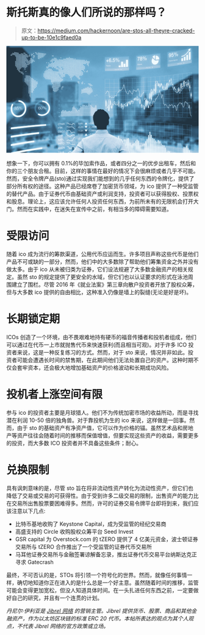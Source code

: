 # 斯托斯真的像人们所说的那样吗？

> 原文：<https://medium.com/hackernoon/are-stos-all-theyre-cracked-up-to-be-10e1c9faed0a>

![](img/00364d88411ebe856cca4a7eb40b87b2.png)

想象一下，你可以拥有 0.1%的毕加索作品，或者四分之一的优步出租车，然后和你的三个朋友合租。目前，这样的事情在最好的情况下会很麻烦或者几乎不可能。然而，安全令牌产品(sto)通过实现我们能想到的几乎任何东西的令牌化，提供了部分所有权的途径。这种产品已经席卷了加密货币领域，为 ico 提供了一种受监管的替代产品。由于证券代币由基础资产或利润支持，投资者可以获得股权、投票权和股息。理论上，这应该允许任何人投资任何东西，为前所未有的无限机会打开大门。然而在实践中，在迷失在宣传中之前，有相当多的障碍需要知道。

# **受限访问**

随着 ico 成为流行的筹款渠道，公用代币应运而生。许多项目声称这些代币是他们产品不可或缺的一部分，然而，他们中的大多数除了帮助他们筹集资金之外并没有做太多。由于 ico 从未被归类为证券，它们设法规避了大多数金融资产的相关规定。虽然 sto 的规定提供了更安全的水域，但它们也以认证要求的形式在泳池周围建立了围栏。尽管 2016 年《就业法案》第三章向散户投资者开放了股权众筹，但与大多数 ico 提供的自由相比，这种准入仍像是墙上的裂缝(无论是好是坏)。

# **长期锁定期**

ICOs 创造了一个环境，由不畏艰难地持有硬币的福音传播者和投机者组成，他们可以通过在代币一上市就抛售代币来快速获利(而且相当可观)。对于许多 ICO 投资者来说，这是一种反复练习的方式。然而，对于 sto 来说，情况并非如此。投资者可能会遭遇长时间的禁售期，在此期间他们无法处置自己的资产。这种时期不仅会套牢资本，还会极大地增加基础资产的价格波动和长期成功风险。

# **投机者上涨空间有限**

参与 ico 的投资者主要是月球猎人。他们不为传统加密市场的收益所动，而是寻找潜在利润 10-50 倍的独角兽。对于靠投机为生的 ico 来说，这样做是一回事。然而，由于 sto 的基础资产有净资产值，它可以作为价格的锚。虽然艺术品和房地产等资产往往会随着时间的推移而保值增值，但要实现这些资产的收益，需要更多的投资，而大多数 ICO 投资者并不具备这些条件；耐心。

# **兑换限制**

具有讽刺意味的是，尽管 sto 旨在将非流动性资产转化为流动性资产，但它们也降低了交易或交易的可获得性。由于受到许多二级交易的限制，出售资产的能力比在交易所出售股票要困难得多。然而，许可的证券交易令牌平台即将到来，我们应该注意以下几点:

*   比特币基地收购了 Keystone Capital，成为受监管的经纪交易商
*   高盛支持的 Circle 收购股权众筹平台 Seed Invest
*   GSR capital 为 Overstock.com 的 tZERO 提供了 4 亿美元资金，波士顿证券交易所与 tZERO 合作推出了一个受监管的证券代币交易所
*   马耳他证券交易所与金融签署谅解备忘录，推出证券代币交易平台纳斯达克正寻求 Gatecrash

最终，不可否认的是，STOs 将引领一个符号化的世界。然而，就像任何事情一样，确切地知道你正在进入的是什么总是一个好主意。虽然随着时间的推移，监管可能会变得更加宽松，但没人知道具体时间。在一头扎进任何东西之前，一定要做好自己的研究，并且有一个连贯的计划。

*丹尼尔·伊利亚是* [*Jibrel 网络*](https://jibrel.network) *的营销主管。Jibrel 提供货币、股票、商品和其他金融资产，作为以太坊区块链的标准 ERC 20 代币。本帖所表达的观点为其个人观点，不代表 Jibrel 网络的官方政策或立场。*